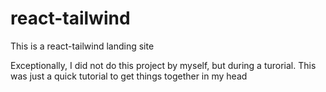 # react-tailwind
This is a react-tailwind landing site

Exceptionally, I did not do this project by myself, but during a turorial. This was just a quick tutorial to get things together in my head
